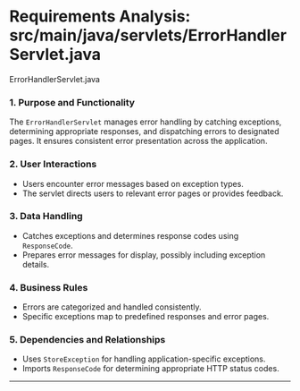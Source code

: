 # Requirements Analysis: src/main/java/servlets/ErrorHandlerServlet.java

ErrorHandlerServlet.java
### 1. Purpose and Functionality
The `ErrorHandlerServlet` manages error handling by catching exceptions, determining appropriate responses, and dispatching errors to designated pages. It ensures consistent error presentation across the application.

### 2. User Interactions
- Users encounter error messages based on exception types.
- The servlet directs users to relevant error pages or provides feedback.

### 3. Data Handling
- Catches exceptions and determines response codes using `ResponseCode`.
- Prepares error messages for display, possibly including exception details.

### 4. Business Rules
- Errors are categorized and handled consistently.
- Specific exceptions map to predefined responses and error pages.

### 5. Dependencies and Relationships
- Uses `StoreException` for handling application-specific exceptions.
- Imports `ResponseCode` for determining appropriate HTTP status codes.

---